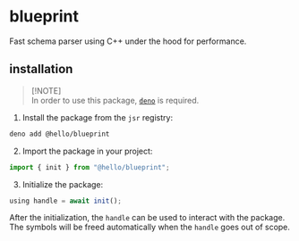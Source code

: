 # blueprint

Fast schema parser using C++ under the hood for performance.

## installation

> [!NOTE]\
> In order to use this package, [`deno`](https://deno.land) is required.

1. Install the package from the `jsr` registry:

```sh
deno add @hello/blueprint
```

2. Import the package in your project:

```ts
import { init } from "@hello/blueprint";
```

3. Initialize the package:

```ts
using handle = await init();
```

After the initialization, the `handle` can be used to interact with the package.
The symbols will be freed automatically when the `handle` goes out of scope.
